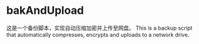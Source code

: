 # bakAndUpload
这是一个备份脚本，实现自动压缩加密并上传至网盘。
This is a backup script that automatically compresses, encrypts and uploads to a network drive.
